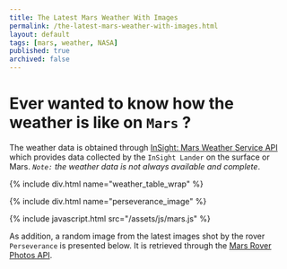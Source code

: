 ```yaml
---
title: The Latest Mars Weather With Images
permalink: /the-latest-mars-weather-with-images.html
layout: default
tags: [mars, weather, NASA]
published: true
archived: false
---
```


# Ever wanted to know how the weather is like on `Mars` ?

The weather data is obtained through [InSight: Mars Weather Service API][1] which provides data collected by the `InSight Lander` on the surface or Mars. *`Note:` the weather data is not always available and complete*.

{% include div.html name="weather_table_wrap" %}

{% include div.html name="perseverance_image" %}

{% include javascript.html src="/assets/js/mars.js" %}

[1]: <https://api.nasa.gov/> "NASA Open APIs"

As addition, a random image from the latest images shot by the rover `Perseverance` is presented below. It is retrieved through the [Mars Rover Photos API][1].
